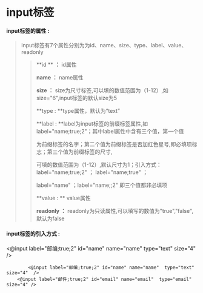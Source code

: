 # input**标签**

#### input**标签的属性 :**

> input标签有7个属性分别为为id、name、size、type、label、value、readonly
>
> > **id ** **：** id属性
> >
> > **name ：** name属性
> >
> > **size ：** size为尺寸标签,可以填的数值范围为（1-12）,如size="6",input标签的默认size为5
> >
> > **type : **type属性，默认为“text”
> >
> > **label : **label为input标签的前缀标签属性,如label="name;true;2"；其中label属性中含有三个值，第一个值
> >
> > 为前缀标签的名字；第二个值为前缀标签是否加红色星号,即必填项标志；第三个值为前缀标签的尺寸,
> >
> > 可填的数值范围为（1-12）,默认尺寸为1；引入方式：label="name;true;2" ； label="name;true" ；
> >
> > label="name" ；label="name;;2" 即三个值都非必填项
> >
> > **value  : ** value属性
> >
> > **readonly ：** readonly为只读属性,可以填写的数值为"true","false",默认为false

#### input标签的引入方式 :

&lt;@input label="邮编;true;2" id="name" name="name"  type="text" size="4"  /&gt;

```
        <@input label="邮编;true;2" id="name" name="name"  type="text" size="4"  />
	<@input label="邮件;true;2" id="email" name="email"  type="email" size="4" />
```



